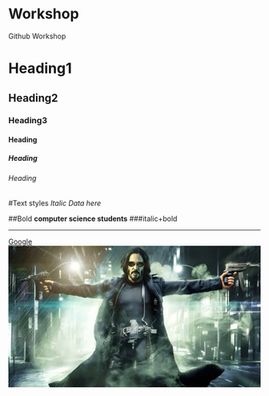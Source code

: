 # Workshop
Github Workshop
# Heading1
## Heading2
### Heading3
#### Heading
##### Heading
###### Heading

#Text styles
*Italic Data here*

##Bold 
**computer science students**
###italic+bold
***
[Google]("www.google.com")
![Keenu reeves](JW.jpg)
